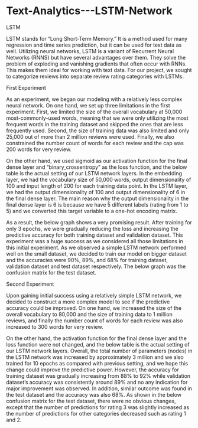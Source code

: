 # Text-Analytics---LSTM-Network
LSTM 

LSTM stands for “Long Short-Term Memory.” It is a method used for many regression and time series prediction, but it can be used for text data as well. Utilizing neural networks, LSTM is a variant of Recurrent Neural Networks (RNNS) but have several advantages over them. They solve the problem of exploding and vanishing gradients that often occur with RNNs. This makes them ideal for working with text data. For our project, we sought to categorize reviews into separate review rating categories with LSTMs.  

First Experiment 

As an experiment, we began our modeling with a relatively less complex neural network. On one hand, we set up three limitations in the first experiment. First, we limited the size of the overall vocabulary at 50,000 most-commonly-used words, meaning that we were only utilizing the most frequent words in the training dataset and skipped the ones that are less frequently used. Second, the size of training data was also limited and only 25,000 out of more than 2 million reviews were used. Finally, we also constrained the number count of words for each review and the cap was 200 words for very review.  

On the other hand, we used sigmoid as our activation function for the final dense layer and “binary_crossentropy” as the loss function, and the below table is the actual setting of our LSTM network layers. In the embedding layer, we had the vocabulary size of 50,000 words, output dimensionality of 100 and input length of 200 for each training data point. In the LSTM layer, we had the output dimensionality of 100 and output dimensionality of 6 in the final dense layer. The main reason why the output dimensionality in the final dense layer is 6 is because we have 5 different labels (rating from 1 to 5) and we converted this target variable to a one-hot encoding matrix.  

As a result, the below graph shows a very promising result. After training for only 3 epochs, we were gradually reducing the loss and increasing the predictive accuracy for both training dataset and validation dataset. This experiment was a huge success as we considered all those limitations in this initial experiment. As we observed a simple LSTM network performed well on the small dataset, we decided to train our model on bigger dataset and the accuracies were 90%, 89%, and 68% for training dataset, validation dataset and test dataset respectively. The below graph was the confusion matrix for the test dataset.

Second Experiment 

Upon gaining initial success using a relatively simple LSTM network, we decided to construct a more complex model to see if the predictive accuracy could be improved. On one hand, we increased the size of the overall vocabulary to 80,000 and the size of training data to 1 million reviews, and finally the number count of words for each review was also increased to 300 words for very review.  

On the other hand, the activation function for the final dense layer and the loss function were not changed, and the below table is the actual setting of our LSTM network layers. Overall, the total number of parameters (nodes) in the LSTM network was increased by approximately 3 million and we also trained for 10 epochs as compared with previous setting, and we hope this change could improve the predictive power. However, the accuracy for training dataset was gradually increasing from 88% to 92% while validation dataset’s accuracy was consistently around 89% and no any indication for major improvement was observed. In addition, similar outcome was found in the test dataset and the accuracy was also 68%. As shown in the below confusion matrix for the test dataset, there were no obvious changes, except that the number of predictions for rating 3 was slightly increased as the number of predictions for other categories decreased such as rating 1 and 2.
